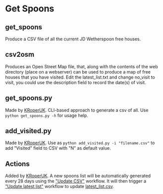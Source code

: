 # Get Spoons

## get_spoons

Produce a CSV file of all the current JD Wetherspoon free houses.

## csv2osm

Produces an Open Street Map file, that, along with the contents of the web directory (place on a webserver) can be used to produce a map of free houses that you have visited.  Edit the latest_list.txt and change no_visit to visit, you could use the description field to record the date(s) of visit.

## get_spoons.py

Made by [KRoperUK](https://github.com/KRoperUK). CLI-based approach to generate a csv of all. Use ```python get_spoons.py -h``` for usage help.

## add_visited.py

Made by [KRoperUK](https://github.com/KRoperUK). Use as ```python add_visited.py -i "filename.csv"``` to add "Visited" field to CSV with "N" as default value.

## Actions

Added by [KRoperUK](https://github.com/KRoperUK). A new spoons list will be automatically generated every 28 days using the ["Update CSV"](./.github/workflows/update.yml) workflow. It will then trigger a ["Update latest list"](./.github/workflows/latest_csv.yml) workflow to update [latest_list.csv](./latest_list.csv).
